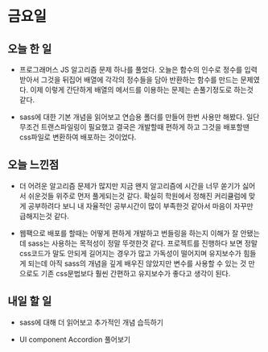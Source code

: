 # 금요일

## 오늘 한 일
- 프로그래머스 JS 알고리즘 문제 하나를 풀었다. 오늘은 함수의 인수로 정수를 입력받아서 그것을 뒤집어 배열에 각각의 정수들을 담아 반환하는 함수를 만드는 문제였다. 이제 이렇게 간단하게 배열의 메서드를 이용하는 문제는 손풀기정도로 하는것 같다.

- sass에 대한 기본 개념을 읽어보고 연습용 폴더를 만들어 한번 사용만 해봤다. 일단 무조건 트랜스파일링이 필요했고 결국은 개발할때 편하게 하고 그것을 배포할땐 css파일로 변환하여 배포하는 것이었다.

## 오늘 느낀점
- 더 어려운 알고리즘 문제가 많지만 지금 왠지 알고리즘에 시간을 너무 쏟기가 싫어서 쉬운것들 위주로 먼저 풀게되는것 같다. 확실히 학원에서 정해진 커리큘럼에 맞게 공부하려다 보니 내 자율적인 공부시간이 많이 부족한것 같아서 마음이 자꾸만 급해지는것 같다.

- 웹팩으로 배포를 할때는 어떻게 편하게 개발하고 번들링을 하는지 이해가 잘 안됐는데 sass는 사용하는 목적성이 정말 뚜렷한것 같다. 프로젝트를 진행하다 보면 정말 css코드가 말도 안되게 길어지는 경우가 많고 가독성이 떨어지며 유지보수가 힘들게 되는데 아직 sass의 개념을 깊게 배우진 않았지만 변수를 사용할 수 있는 것 만으로도 기존 css문법보다 훨씬 간편하고 유지보수가 좋다고 생각이 된다.

## 내일 할 일
- sass에 대해 더 읽어보고 추가적인 개념 습득하기

- UI component Accordion 풀어보기
